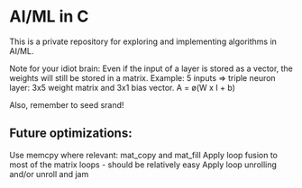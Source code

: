# AI/ML in C
This is a private repository for exploring and implementing algorithms in AI/ML.

Note for your idiot brain: Even if the input of a layer is stored as a vector, the weights will still be stored in a matrix.
Example: 5 inputs => triple neuron layer: 3x5 weight matrix and 3x1 bias vector.
A = ø(W x I + b)

Also, remember to seed srand!

## Future optimizations:
Use memcpy where relevant: mat_copy and mat_fill
Apply loop fusion to most of the matrix loops - should be relatively easy
Apply loop unrolling and/or unroll and jam
